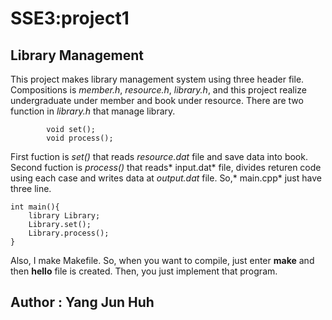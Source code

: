 # SSE3:project1

## Library Management

This project makes library management system using three header file.
Compositions is *member.h*, *resource.h*, *library.h*, and this project realize undergraduate under member and book under resource. 
There are two function in *library.h* that manage library.

```
		void set();
		void process();
```
		 
First fuction is *set()* that reads *resource.dat* file and save data into book.
Second fuction is *process()* that reads* input.dat* file, divides returen code using each case and writes data at *output.dat* file.
So,* main.cpp* just have three line.

```
int main(){
	library Library;
	Library.set();
	Library.process();
}
```

Also, I make Makefile. So, when you want to compile, just enter **make** and then **hello** file is created. Then, you just implement that program. 

## Author : Yang Jun Huh

